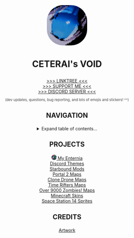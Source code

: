 <div align="center">
    <img src="art/ceterai.gif" style="border-radius: 40%;" width="128px" height="128px" alt="CeterEye">
</div>

<h1 align="center">

<b>CETERAI's VOID</b>

</h1>

<div align="center">
<a class="ct_button" href="https://linktr.ee/ceterai">>>> LINKTREE <<<</a>
</div>
<div align="center">
<a class="ct_button" href="https://www.buymeacoffee.com/ceterai">>>> SUPPORT ME <<<</a>
</div>
<div align="center">
<a class="ct_button" href="https://discord.gg/gGEwZ5vbgr">>>> DISCORD SERVER <<<</a>
<p align="center" style="font-size: 80%; opacity: 80%;">
(dev updates, questions, bug reporting, and lots of emojis and stickers! ^^)
</p>

</div>

<h2 align="center">

<b>NAVIGATION</b>

</h2>

<details markdown="1">
<summary align="center">Expand table of contents...</summary>

- [Home](/)
  - [My Enternia](/MyEnternia)
    - [Mods](/MyEnternia/Mods)
    - [Wiki](/MyEnternia/Wiki)
  - [Discord Themes](/DiscordThemes)

</details>

<h2 align="center">

<b>PROJECTS</b>

</h2>

<div id="user-content-toc">
<ul align="center" style="list-style-type: none; padding: 0; margin: 0;">

<li><a class="ct_button" href="MyEnternia"><img class="ct_icon" src="https://raw.githubusercontent.com/Ceterai/Enternia/main/interface/bookmarks/icons/ct_alterash_planet.png" alt="Alterash"> My Enternia</a></li>
<li><a class="ct_button" href="DiscordThemes">Discord Themes</a></li>
<li><a class="ct_button" href="https://steamcommunity.com/id/ceterai/myworkshopfiles/?appid=211820">Starbound Mods</a></li>
<li><a class="ct_button" href="https://steamcommunity.com/id/ceterai/myworkshopfiles/?appid=620">Portal 2 Maps</a></li>
<li><a class="ct_button" href="CDDZ">Clone Drone Maps</a></li>
<li><a class="ct_button" href="TimeRifters">Time Rifters Maps</a></li>
<li><a class="ct_button" href="O9000Z">Over 9000 Zombies! Maps</a></li>
<li><a class="ct_button" href="https://github.com/Ceterai/AltaMCSkins">Minecraft Skins</a></li>
<li><a class="ct_button" href="https://github.com/Ceterai/AltaSS14Sprites">Space Station 14 Sprites</a></li>

</ul>
</div>

<h2 align="center">

<b>CREDITS</b>

</h2>

<div id="user-content-toc">
<ul align="center" style="list-style-type: none; padding: 0; margin: 0;">

<li><a class="ct_button" href="/art/">Artwork</a></li>

</ul>
</div>
